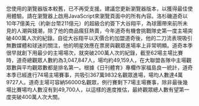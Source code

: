 您使用的瀏覽器版本較舊，已不再受支援。建議您更新瀏覽器版本，以獲得最佳使用體驗。請在瀏覽器上啟用JavaScript來瀏覽頁面中的所有內容。洛杉磯道奇以10年7億美元（約新台幣211億元）的超級合約簽下大谷翔平，為球團帶來前所未見的人潮與錢潮，除了他的商品瘋狂熱賣，今年道奇有機會挑戰隊史第一度主場突破400萬人次的紀錄。自從大谷翔平以天價合約加盟道奇後，他的二刀流表現吸引無數媒體和球迷的關注，他的明星效應在票房與觀眾進場率上非常明顯。道奇本季很早就創下用最少的主場場次，就突破200萬人次的紀錄，截至62場主場比賽時，道奇總觀眾人數約為3,047,847人，場均約49,159人，在大聯盟各隊中主場觀眾數與平均觀眾數都是排名第一。根據《日刊體育》專欄作家福島良一統計，道奇本季已經進行74場主場賽事，共吸引367萬9832名觀眾進場，場均人數達4萬9727人。道奇主場可容納56000名觀眾，例行賽剩下7場主場賽事，除非最後幾場比賽場均人數沒有到49,700人，以這樣的進度推估，最終觀眾總人數有望第一度突破400萬人次大關。